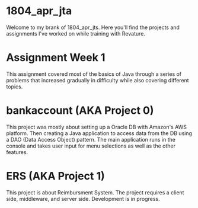 # 1804_apr_jta

Welcome to my brank of 1804_apr_jts.
Here you'll find the projects and assignments I've worked on while training with Revature.

# Assignment Week 1

This assignment covered most of the basics of Java through a series of problems that increased gradually in difficulty while also covering different topics.

# bankaccount (AKA Project 0)

This project was mostly about setting up a Oracle DB with Amazon's AWS platform. Then creating a Java application to access data from the DB using a DAO (Data Access Object) pattern. The main application runs in the console and takes user input for menu selections as well as the other features.

# ERS (AKA Project 1)

This project is about Reimbursment System. The project requires a client side, middleware, and server side. Development is in progress.
